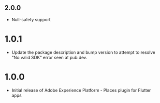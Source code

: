 ## 2.0.0
* Null-safety support

# 1.0.1
* Update the package description and bump version to attempt to resolve "No valid SDK" error seen at pub.dev.

# 1.0.0
* Initial release of Adobe Experience Platform - Places plugin for Flutter apps